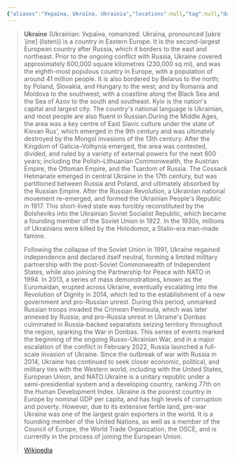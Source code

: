 ```yaml
---
{"aliases":"Україна, Ukraïna, Ukrainia","locations":null,"tag":null,"date":null,"dg-home":false,"dg-publish":true,"dg-pass-frontmatter":true,"location":[49.4871968,31.2718321],"permalink":"/maps/ukraine/","dgHomeLink":true,"dgPassFrontmatter":true}
---
```



> **Ukraine** (Ukrainian: Україна, romanized: Ukraïna, pronounced [ʊkrɐˈjinɐ] (listen)) is a country in Eastern Europe. It is the second-largest European country after Russia, which it borders to the east and northeast. Prior to the ongoing conflict with Russia, Ukraine covered approximately 600,000 square kilometres (230,000 sq mi), and was the eighth-most populous country in Europe, with a population of around 41 million people. It is also bordered by Belarus to the north; by Poland, Slovakia, and Hungary to the west; and by Romania and Moldova to the southwest; with a coastline along the Black Sea and the Sea of Azov to the south and southeast. Kyiv is the nation's capital and largest city. The country's national language is Ukrainian, and most people are also fluent in Russian.During the Middle Ages, the area was a key centre of East Slavic culture under the state of Kievan Rus', which emerged in the 9th century and was ultimately destroyed by the Mongol invasions of the 13th century. After the Kingdom of Galicia–Volhynia emerged, the area was contested, divided, and ruled by a variety of external powers for the next 600 years; including the Polish–Lithuanian Commonwealth, the Austrian Empire, the Ottoman Empire, and the Tsardom of Russia. The Cossack Hetmanate emerged in central Ukraine in the 17th century, but was partitioned between Russia and Poland, and ultimately absorbed by the Russian Empire. After the Russian Revolution, a Ukrainian national movement re-emerged, and formed the Ukrainian People's Republic in 1917. This short-lived state was forcibly reconstituted by the Bolsheviks into the Ukrainian Soviet Socialist Republic, which became a founding member of the Soviet Union in 1922. In the 1930s, millions of Ukrainians were killed by the Holodomor, a Stalin-era man-made famine.
>
> Following the collapse of the Soviet Union in 1991, Ukraine regained independence and declared itself neutral, forming a limited military partnership with the post-Soviet Commonwealth of Independent States, while also joining the Partnership for Peace with NATO in 1994. In 2013, a series of mass demonstrations, known as the Euromaidan, erupted across Ukraine, eventually escalating into the Revolution of Dignity in 2014, which led to the establishment of a new government and pro-Russian unrest. During this period, unmarked Russian troops invaded the Crimean Peninsula, which was later annexed by Russia; and pro-Russia unrest in Ukraine's Donbas culminated in Russia-backed separatists seizing territory throughout the region, sparking the War in Donbas. This series of events marked the beginning of the ongoing Russo-Ukrainian War, and in a major escalation of the conflict in February 2022, Russia launched a full-scale invasion of Ukraine. Since the outbreak of war with Russia in 2014, Ukraine has continued to seek closer economic, political, and military ties with the Western world, including with the United States, European Union, and NATO.Ukraine is a unitary republic under a semi-presidential system and a developing country, ranking 77th on the Human Development Index. Ukraine is the poorest country in Europe by nominal GDP per capita, and has high levels of corruption and poverty. However, due to its extensive fertile land, pre-war Ukraine was one of the largest grain exporters in the world. It is a founding member of the United Nations, as well as a member of the Council of Europe, the World Trade Organization, the OSCE, and is currently in the process of joining the European Union.
>
> [Wikipedia](https://en.wikipedia.org/wiki/Ukraine)

